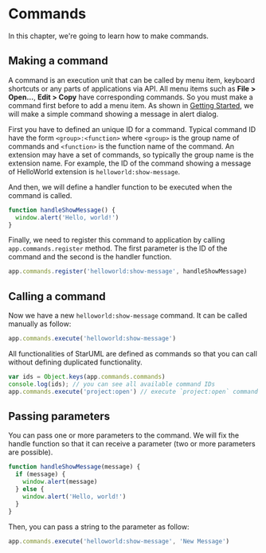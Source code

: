 # Commands

In this chapter, we're going to learn how to make commands.

## Making a command

A command is an execution unit that can be called by menu item, keyboard shortcuts or any parts of applications via API. All menu items such as **File &gt; Open...**, **Edit &gt; Copy** have corresponding commands. So you must make a command first before to add a menu item. As shown in [Getting Started](getting-started.md), we will make a simple command showing a message in alert dialog.

First you have to defined an unique ID for a command. Typical command ID have the form `<group>:<function>` where `<group>` is the group name of commands and `<function>` is the function name of the command. An extension may have a set of commands, so typically the group name is the extension name. For example, the ID of the command showing a message of HelloWorld extension is `helloworld:show-message`.

And then, we will define a handler function to be executed when the command is called.

```javascript
function handleShowMessage() {
  window.alert('Hello, world!')
}
```

Finally, we need to register this command to application by calling `app.commands.register` method. The first parameter is the ID of the command and the second is the handler function.

```javascript
app.commands.register('helloworld:show-message', handleShowMessage)
```

## Calling a command

Now we have a new `helloworld:show-message` command. It can be called manually as follow:

```javascript
app.commands.execute('helloworld:show-message')
```

All functionalities of StarUML are defined as commands so that you can call without defining duplicated functionality.

```javascript
var ids = Object.keys(app.commands.commands)
console.log(ids); // you can see all available command IDs
app.commands.execute('project:open') // execute `project:open` command
```

## Passing parameters

You can pass one or more parameters to the command. We will fix the handle function so that it can receive a parameter \(two or more parameters are possible\).

```javascript
function handleShowMessage(message) {
  if (message) {
    window.alert(message)
  } else {
    window.alert('Hello, world!')
  }
}
```

Then, you can pass a string to the parameter as follow:

```javascript
app.commands.execute('helloworld:show-message', 'New Message')
```

